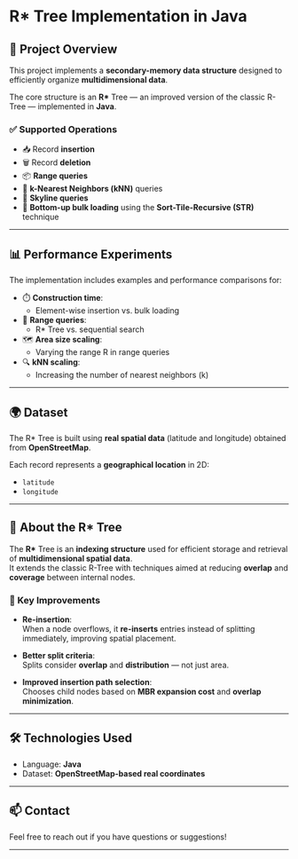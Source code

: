 # R* Tree Implementation in Java

## 📌 Project Overview

This project implements a **secondary-memory data structure** designed to efficiently organize **multidimensional data**.

The core structure is an **R\*** Tree — an improved version of the classic R-Tree — implemented in **Java**.

### ✅ Supported Operations

- 📥 Record **insertion**
- 🗑️ Record **deletion**
- 📦 **Range queries**
- 📍 **k-Nearest Neighbors (kNN)** queries
- 🌄 **Skyline queries**
- 🧱 **Bottom-up bulk loading** using the **Sort-Tile-Recursive (STR)** technique

---

## 📊 Performance Experiments

The implementation includes examples and performance comparisons for:

- ⏱️ **Construction time**:
  - Element-wise insertion vs. bulk loading
- 🧭 **Range queries**:
  - R\* Tree vs. sequential search
- 🗺️ **Area size scaling**:
  - Varying the range R in range queries
- 🔍 **kNN scaling**:
  - Increasing the number of nearest neighbors (k)

---

## 🌍 Dataset

The R\* Tree is built using **real spatial data** (latitude and longitude) obtained from **OpenStreetMap**.

Each record represents a **geographical location** in 2D:
- `latitude`
- `longitude`

---

## 🌲 About the R\* Tree

The **R\*** Tree is an **indexing structure** used for efficient storage and retrieval of **multidimensional spatial data**.  
It extends the classic R-Tree with techniques aimed at reducing **overlap** and **coverage** between internal nodes.

### 🔧 Key Improvements

- **Re-insertion**:  
  When a node overflows, it **re-inserts** entries instead of splitting immediately, improving spatial placement.

- **Better split criteria**:  
  Splits consider **overlap** and **distribution** — not just area.

- **Improved insertion path selection**:  
  Chooses child nodes based on **MBR expansion cost** and **overlap minimization**.

---

## 🛠 Technologies Used

- Language: **Java**
- Dataset: **OpenStreetMap-based real coordinates**

---

## 📫 Contact

Feel free to reach out if you have questions or suggestions!

---

